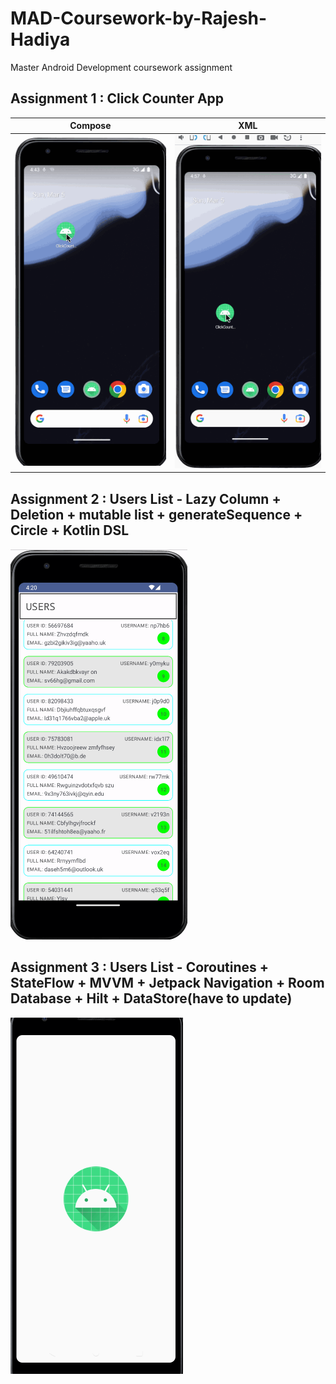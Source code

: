 # MAD-Coursework-by-Rajesh-Hadiya
Master Android Development coursework assignment 

## Assignment 1 : Click Counter App

Compose             |  XML
:-------------------------:|:-------------------------:
<img src='https://github.com/GiridharaSPK/MAD-Coursework-by-Rajesh-Hadiya/blob/main/Assignment%201/click_counter_compose.gif' title='XML App GIF' width='' alt='GIF Walkthrough' />  |  <img src='https://github.com/GiridharaSPK/MAD-Coursework-by-Rajesh-Hadiya/blob/main/Assignment%201/click_counter_xml.gif' title='XML App GIF' width='' alt='GIF Walkthrough' />

## Assignment 2 : Users List - Lazy Column + Deletion + mutable list + generateSequence + Circle + Kotlin DSL

<img src='https://github.com/GiridharaSPK/MAD-Coursework-by-Rajesh-Hadiya/blob/main/Assignment%202/users_lazycolumns.gif' title='Compose Users List GIF' width='' alt='GIF Walkthrough' /> 


## Assignment 3 : Users List - Coroutines + StateFlow + MVVM + Jetpack Navigation + Room Database + Hilt + DataStore(have to update)

<img src='https://github.com/GiridharaSPK/MAD-Coursework-by-Rajesh-Hadiya/blob/main/Assignment%203/RoomAndNavigation.gif' title='Room and Jetpack Navigation GIF' width='' alt='GIF Walkthrough' /> 
